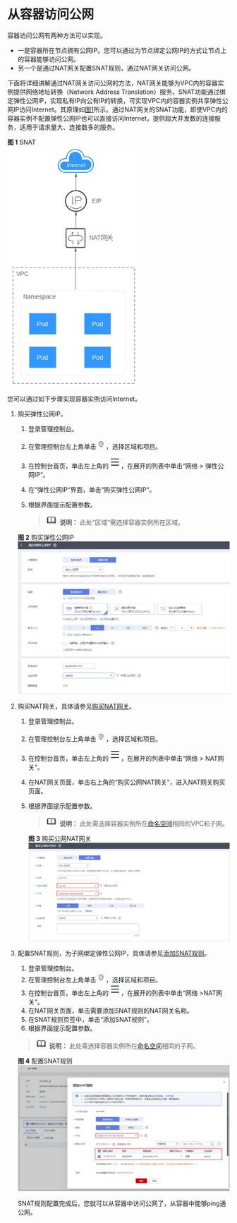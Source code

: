 # 从容器访问公网<a name="cce_bestpractice_00274"></a>

容器访问公网有两种方法可以实现。

-   一是容器所在节点拥有公网IP。您可以通过为节点绑定公网IP的方式让节点上的容器能够访问公网。
-   另一个是通过NAT网关配置SNAT规则，通过NAT网关访问公网。

下面将详细讲解通过NAT网关访问公网的方法，NAT网关能够为VPC内的容器实例提供网络地址转换（Network Address Translation）服务，SNAT功能通过绑定弹性公网IP，实现私有IP向公有IP的转换，可实现VPC内的容器实例共享弹性公网IP访问Internet。其原理如[图1](#zh-cn_topic_0261817696_zh-cn_topic_0241700138_zh-cn_topic_0144420145_fig34611314153619)所示。通过NAT网关的SNAT功能，即使VPC内的容器实例不配置弹性公网IP也可以直接访问Internet，提供超大并发数的连接服务，适用于请求量大、连接数多的服务。

**图 1**  SNAT<a name="zh-cn_topic_0261817696_zh-cn_topic_0241700138_zh-cn_topic_0144420145_fig34611314153619"></a>  
![](figures/SNAT.png "SNAT")

您可以通过如下步骤实现容器实例访问Internet。

1.  购买弹性公网IP。

    1.  登录管理控制台。
    2.  在管理控制台左上角单击![](figures/icon-region.png)，选择区域和项目。
    3.  在控制台首页，单击左上角的![](figures/zh-cn_image_0261818893.png)，在展开的列表中单击“网络 \> 弹性公网IP“。
    4.  在“弹性公网IP“界面，单击“购买弹性公网IP“。
    5.  根据界面提示配置参数。

        >![](public_sys-resources/icon-note.gif) **说明：** 
        >此处“区域“需选择容器实例所在区域。


    **图 2**  购买弹性公网IP<a name="zh-cn_topic_0261817696_zh-cn_topic_0241700138_zh-cn_topic_0144420145_fig198205762510"></a>  
    ![](figures/购买弹性公网IP-24.png "购买弹性公网IP-24")

2.  购买NAT网关，具体请参见[购买NAT网关](https://support.huaweicloud.com/qs-natgateway/nat_qs_0003.html)。
    1.  登录管理控制台。
    2.  在管理控制台左上角单击![](figures/icon-region-25.png)，选择区域和项目。
    3.  在控制台首页，单击左上角的![](figures/zh-cn_image_0261818896.png)，在展开的列表中单击“网络 \> NAT网关“。
    4.  在NAT网关页面，单击右上角的“购买公网NAT网关“，进入NAT网关购买页面。
    5.  根据界面提示配置参数。

        >![](public_sys-resources/icon-note.gif) **说明：** 
        >此处需选择容器实例所在[命名空间](https://support.huaweicloud.com/usermanual-cce/cce_01_0030.html)相同的VPC和子网。

        **图 3**  购买公网NAT网关<a name="zh-cn_topic_0261817696_zh-cn_topic_0241700138_zh-cn_topic_0144420145_fig1644019123012"></a>  
        ![](figures/购买公网NAT网关.png "购买公网NAT网关")

3.  配置SNAT规则，为子网绑定弹性公网IP，具体请参见[添加SNAT规则](https://support.huaweicloud.com/qs-natgateway/nat_qs_0004.html)。

    1.  登录管理控制台。
    2.  在管理控制台左上角单击![](figures/icon-region-26.png)，选择区域和项目。
    3.  在控制台首页，单击左上角的![](figures/zh-cn_image_0261818899.png)，在展开的列表中单击“网络 \>NAT网关“。
    4.  在NAT网关页面，单击需要添加SNAT规则的NAT网关名称。
    5.  在SNAT规则页签中，单击“添加SNAT规则”。
    6.  根据界面提示配置参数。

    >![](public_sys-resources/icon-note.gif) **说明：** 
    >此处需选择容器实例所在[命名空间](https://support.huaweicloud.com/usermanual-cce/cce_01_0030.html)相同的子网。

    **图 4**  配置SNAT规则<a name="zh-cn_topic_0261817696_zh-cn_topic_0241700138_zh-cn_topic_0144420145_fig154471841103014"></a>  
    ![](figures/配置SNAT规则.png "配置SNAT规则")

    SNAT规则配置完成后，您就可以从容器中访问公网了，从容器中能够ping通公网。


